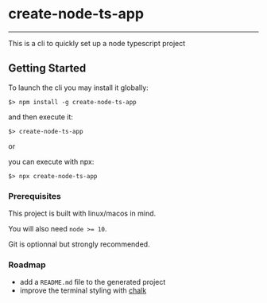 # create-node-ts-app

---

This is a cli to quickly set up a node typescript project

## Getting Started

To launch the cli you may install it globally:

`$> npm install -g create-node-ts-app`

and then execute it:

`$> create-node-ts-app`

or

you can execute with npx:

`$> npx create-node-ts-app`

### Prerequisites

This project is built with linux/macos in mind.

You will also need `node >= 10`.

Git is optionnal but strongly recommended.

### Roadmap

- add a `README.md` file to the generated project
- improve the terminal styling with [chalk](https://github.com/chalk/chalk#readme)
